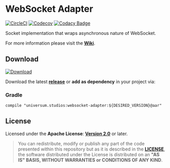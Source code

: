 WebSocket Adapter
===============

[![CircleCI](https://circleci.com/gh/universum-studios/websocket_adapter.svg?style=svg)](https://circleci.com/gh/universum-studios/websocket_adapter)
[![Codecov](https://codecov.io/gh/universum-studios/websocket_adapter/branch/master/graph/badge.svg)](https://codecov.io/gh/universum-studios/websocket_adapter)
[![Codacy Badge](https://api.codacy.com/project/badge/Grade/16c8243fd02a4b72b7c949ebee0297e2)](https://www.codacy.com/app/universum-studios/websocket_adapter?utm_source=github.com&amp;utm_medium=referral&amp;utm_content=universum-studios/websocket_adapter&amp;utm_campaign=Badge_Grade)

Socket implementation that wraps asynchronous nature of WebSocket.

For more information please visit the **[Wiki](https://github.com/universum-studios/websocket_adapter/wiki)**.

## Download ##
[ ![Download](https://api.bintray.com/packages/universum-studios/java/universum.studios%3Awebsocket-adapter/images/download.svg) ](https://bintray.com/universum-studios/java/universum.studios%3Awebsocket-adapter/_latestVersion)

Download the latest **[release](https://github.com/universum-studios/websocket_adapter/releases "Latest Releases page")** or **add as dependency** in your project via:

### Gradle ###

    compile "universum.studios:websocket-adapter:${DESIRED_VERSION}@aar"

## License ##

Licensed under the **Apache License**: **[Version 2.0](http://www.apache.org/licenses/LICENSE-2.0)** or later.

> You can redistribute, modify or publish any part of the code presented within this repository but as it is described in the [**LICENSE**](https://github.com/universum-studios/websocket_adapter/blob/master/LICENSE.md), the software distributed under the License is distributed on an **"AS IS" BASIS, WITHOUT WARRANTIES or CONDITIONS OF ANY KIND**.
